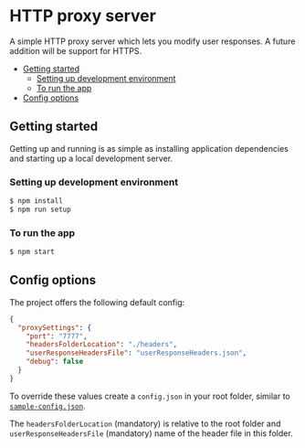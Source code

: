 # HTTP proxy server
A simple HTTP proxy server which lets you modify user responses. A future addition will be support for HTTPS.

- [Getting started](#getting-started)
	- [Setting up development environment](#setting-up-development-environment)
	- [To run the app](#to-run-the-app)
- [Config options](#config-options)

## Getting started
Getting up and running is as simple as installing application dependencies and starting up a local development server.

### Setting up development environment

```sh
$ npm install
$ npm run setup
```

### To run the app
```sh
$ npm start
```

## Config options
The project offers the following default config:

```json
{
  "proxySettings": {
    "port": "7777",
    "headersFolderLocation": "./headers",
    "userResponseHeadersFile": "userResponseHeaders.json",
    "debug": false
  }
}
```

To override these values create a `config.json` in your root folder, similar to [`sample-config.json`](sample-config.json).

The `headersFolderLocation` (mandatory) is relative to the root folder and `userResponseHeadersFile` (mandatory) name of the header file in this folder.
